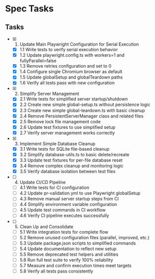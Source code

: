 # Spec Tasks

## Tasks

- [x] 1. Update Main Playwright Configuration for Serial Execution
  - [x] 1.1 Write tests to verify serial execution behavior
  - [x] 1.2 Update playwright.config.ts with workers=1 and fullyParallel=false
  - [x] 1.3 Remove retries configuration and set to 0
  - [x] 1.4 Configure single Chromium browser as default
  - [x] 1.5 Update globalSetup and globalTeardown paths
  - [x] 1.6 Verify all tests pass with new configuration

- [x] 2. Simplify Server Management
  - [x] 2.1 Write tests for simplified server startup/shutdown
  - [x] 2.2 Create new simple global-setup.ts without persistence logic
  - [x] 2.3 Create new simple global-teardown.ts with basic cleanup
  - [x] 2.4 Remove PersistentServerManager class and related files
  - [x] 2.5 Remove lock file management code
  - [x] 2.6 Update test fixtures to use simplified setup
  - [x] 2.7 Verify server management works correctly

- [x] 3. Implement Simple Database Cleanup
  - [x] 3.1 Write tests for SQLite file-based cleanup
  - [x] 3.2 Simplify database-utils.ts to basic delete/recreate
  - [x] 3.3 Update test fixtures for per-file database reset
  - [x] 3.4 Remove complex cleanup and monitoring logic
  - [x] 3.5 Verify database isolation between test files

- [ ] 4. Update CI/CD Pipeline
  - [ ] 4.1 Write tests for CI configuration
  - [ ] 4.2 Update pr-validation.yml to use Playwright globalSetup
  - [ ] 4.3 Remove manual server startup steps from CI
  - [ ] 4.4 Simplify environment variable configuration
  - [ ] 4.5 Update test commands in CI workflow
  - [ ] 4.6 Verify CI pipeline executes successfully

- [ ] 5. Clean Up and Consolidate
  - [ ] 5.1 Write integration tests for complete flow
  - [ ] 5.2 Remove unused configuration files (parallel, improved, etc.)
  - [ ] 5.3 Update package.json scripts to simplified commands
  - [ ] 5.4 Update documentation to reflect new setup
  - [ ] 5.5 Remove deprecated test helpers and utilities
  - [ ] 5.6 Run full test suite to verify 100% reliability
  - [ ] 5.7 Measure and confirm execution times meet targets
  - [ ] 5.8 Verify all tests pass consistently